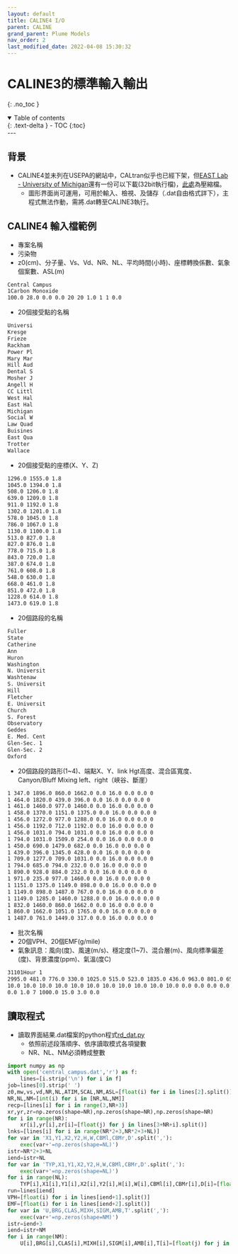 ```yaml
---
layout: default
title: CALINE4 I/O
parent: CALINE
grand_parent: Plume Models
nav_order: 2
last_modified_date: 2022-04-08 15:30:32
---
```

# CALINE3的標準輸入輸出
{: .no_toc }

<details open markdown="block">
  <summary>
    Table of contents
  </summary>
  {: .text-delta }
- TOC
{:toc}
</details>
---

## 背景
- CALINE4並未列在USEPA的網站中，CALtran似乎也已經下架，但[EAST Lab -  University of Michigan](http://www-personal.umich.edu/~weberg/caline4.htm)還有一份可以下載(32bit執行檔)，[此處](https://sinotec2.github.io/Focus-on-Air-Quality/PlumeModels/CALINE/caline4.zip)為壓縮檔。
  - 圖形界面尚可運用，可用於輸入、檢視、及儲存（.dat自由格式詳下），主程式無法作動，需將.dat轉至CALINE3執行。

## CALINE4 輸入檔範例
- 專案名稱
- 污染物
- z0(cm)、分子量、Vs、Vd、NR、NL、平均時間(小時)、座標轉換係數、氣象個案數、ASL(m)

```bash
Central Campus
1Carbon Monoxide
100.0 28.0 0.0 0.0 20 20 1.0 1 1 0.0
```
- 20個接受點的名稱

```bash
Universi
Kresge
Frieze
Rackham
Power Pl
Mary Mar
Hill Aud
Dental S
Mosher J
Angell H
CC Littl
West Hal
East Hal
Michigan
Social W
Law Quad
Buisines
East Qua
Trotter
Wallace
```
- 20個接受點的座標(X、Y、Z)

```bash
1296.0 1555.0 1.8
1045.0 1394.0 1.8
508.0 1206.0 1.8
639.0 1209.0 1.8
911.0 1192.0 1.8
1302.0 1201.0 1.8
578.0 1045.0 1.8
786.0 1067.0 1.8
1130.0 1100.0 1.8
513.0 827.0 1.8
827.0 876.0 1.8
778.0 715.0 1.8
843.0 720.0 1.8
387.0 674.0 1.8
761.0 608.0 1.8
548.0 630.0 1.8
668.0 461.0 1.8
851.0 472.0 1.8
1228.0 614.0 1.8
1473.0 619.0 1.8
```
- 20個路段的名稱

```bash
Fuller
State
Catherine
Ann
Huron
Washington
N. Universit
Washtenaw
S. Universit
Hill
Fletcher
E. Universit
Church
S. Forest
Observatory
Geddes
E. Med. Cent
Glen-Sec. 1
Glen-Sec. 2
Oxford
```
- 20個路段的路形(1\~4)、端點X、Y、link Hgt高度、混合區寬度、Canyon/Bluff Mixing left、right（峽谷、斷崖）

```bash
1 347.0 1896.0 860.0 1662.0 0.0 16.0 0.0 0.0 0
1 464.0 1820.0 439.0 396.0 0.0 16.0 0.0 0.0 0
1 461.0 1460.0 977.0 1460.0 0.0 16.0 0.0 0.0 0
1 458.0 1370.0 1151.0 1375.0 0.0 16.0 0.0 0.0 0
1 456.0 1272.0 977.0 1288.0 0.0 16.0 0.0 0.0 0
1 456.0 1192.0 712.0 1192.0 0.0 16.0 0.0 0.0 0
1 456.0 1031.0 794.0 1031.0 0.0 16.0 0.0 0.0 0
1 794.0 1031.0 1509.0 254.0 0.0 16.0 0.0 0.0 0
1 450.0 690.0 1479.0 682.0 0.0 16.0 0.0 0.0 0
1 439.0 396.0 1345.0 428.0 0.0 16.0 0.0 0.0 0
1 709.0 1277.0 709.0 1031.0 0.0 16.0 0.0 0.0 0
1 794.0 685.0 794.0 232.0 0.0 16.0 0.0 0.0 0
1 890.0 928.0 884.0 232.0 0.0 16.0 0.0 0.0 0
1 971.0 235.0 977.0 1460.0 0.0 16.0 0.0 0.0 0
1 1151.0 1375.0 1149.0 898.0 0.0 16.0 0.0 0.0 0
1 1149.0 898.0 1487.0 767.0 0.0 16.0 0.0 0.0 0
1 1149.0 1285.0 1460.0 1288.0 0.0 16.0 0.0 0.0 0
1 832.0 1460.0 860.0 1662.0 0.0 16.0 0.0 0.0 0
1 860.0 1662.0 1051.0 1765.0 0.0 16.0 0.0 0.0 0
1 1487.0 761.0 1449.0 317.0 0.0 16.0 0.0 0.0 0
```
- 批次名稱
- 20個VPH、20個EMF(g/mile)
- 氣象訊息：風向(度)、風速(m/s)、穩定度(1\~7)、混合層(m)、風向標準偏差(度)、背景濃度(ppm)、氣溫(度C)

```bash
31101Hour 1
2995.0 481.0 776.0 330.0 1025.0 515.0 523.0 1835.0 436.0 963.0 801.0 653.0 700.0 647.0 1059.0 823.0 1080.0 1325.0 1325.0 413.0
10.0 10.0 10.0 10.0 10.0 10.0 10.0 10.0 10.0 10.0 10.0 0.0 0.0 0.0 0.0 0.0 0.0 0.0 0.0 0.0
0.0 1.0 7 1000.0 15.0 3.0 0.0
```
## 讀取程式
- 讀取界面結果.dat檔案的python程式[rd_dat.py](https://sinotec2.github.io/Focus-on-Air-Quality/PlumeModels/CALINE/rd_dat.py)
  - 依照前述段落順序、依序讀取模式各項變數
  - NR、NL、NM必須轉成整數

```python
import numpy as np
with open('central_campus.dat','r') as f:
    lines=[i.strip('\n') for i in f]
job=lines[0].strip(' ')
z0,mw,vs,vd,NR,NL,ATIM,SCAL,NM,ASL=[float(i) for i in lines[2].split()]
NR,NL,NM=[int(i) for i in [NR,NL,NM]]
recp=[lines[i] for i in range(3,NR+3)]
xr,yr,zr=np.zeros(shape=NR),np.zeros(shape=NR),np.zeros(shape=NR)
for i in range(NR):
    xr[i],yr[i],zr[i]=[float(j) for j in lines[3+NR+i].split()]
lnks=[lines[i] for i in range(NR*2+3,NR*2+3+NL)]
for var in 'X1,Y1,X2,Y2,H,W,CBMl,CBMr,D'.split(','):
    exec(var+'=np.zeros(shape=NL)')
istr=NR*2+3+NL
iend=istr+NL
for var in 'TYP,X1,Y1,X2,Y2,H,W,CBMl,CBMr,D'.split(','):
    exec(var+'=np.zeros(shape=NL)')
for i in range(NL):
    TYP[i],X1[i],Y1[i],X2[i],Y2[i],H[i],W[i],CBMl[i],CBMr[i],D[i]=[float(j) for j in lines[istr+i].split()]
run=lines[iend]
VPH=[float(i) for i in lines[iend+1].split()]
EMF=[float(i) for i in lines[iend+2].split()]
for var in 'U,BRG,CLAS,MIXH,SIGM,AMB,T'.split(','):
    exec(var+'=np.zeros(shape=NM)')
istr=iend+3
iend=istr+NM
for i in range(NM):
    U[i],BRG[i],CLAS[i],MIXH[i],SIGM[i],AMB[i],T[i]=[float(j) for j in lines[istr+i].split()]
```